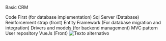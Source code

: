 Basic CRM

Code First (for database implementation)
Sql Server (Database)
Reinforcement strap (front)
Entity Framework (For database migration and integration)
Drivers and models (for backend management)
MVC pattern
User repository
VueJs (Front)
![Texto alternativo](CRM/img/login.png)
